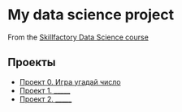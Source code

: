 # My data science project
From the [Skillfactory Data Science course](https://skillfactory.ru/data-scientlist)

## Проекты

* [Проект 0. Игра угадай число](https://github.com/podraganets/sf_data_science/tree/main/project_0)
* [Проект 1. _____](_____)
* [Проект 2. _____](_____)
